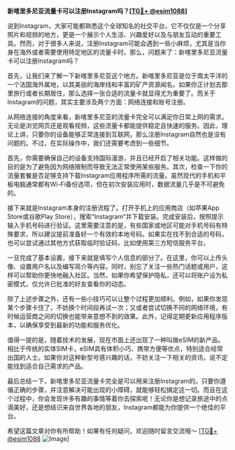 **新喀里多尼亚流量卡可以注册Instagram吗？[[TG💪+ @esim1088](https://t.me/s/esim1088)]**

说到Instagram，大家可能都熟悉这个全球知名的社交平台。它不仅仅是一个分享照片和视频的地方，更是一个展示个人生活、兴趣爱好以及与朋友互动的重要工具。然而，对于很多人来说，注册Instagram可能会遇到一些小麻烦，尤其是当你身在海外或者需要使用特定地区的流量卡时。那么，问题来了：新喀里多尼亚流量卡可以注册Instagram吗？

首先，让我们来了解一下新喀里多尼亚这个地方。新喀里多尼亚是位于南太平洋的一个法国海外属地，以其美丽的海岸线和丰富的矿产资源闻名。如果你正计划去那里旅行或者长期居住，那么选择一张合适的流量卡就显得尤为重要了。而关于Instagram的问题，其实主要涉及两个方面：网络连接和账号注册。

从网络连接的角度来看，新喀里多尼亚的流量卡完全可以满足你日常上网的需求。无论是浏览网页还是观看视频，这些流量卡都能提供稳定且快速的服务。因此，理论上讲，只要你的设备能够正常连接到互联网，那么注册Instagram自然也是没有问题的。不过，在实际操作中，我们还需要考虑到一些细节。

首先，你需要确保自己的设备支持国际漫游，并且已经开启了相关功能。这样做的目的是为了避免因为网络限制而导致无法正常使用某些服务。其次，检查一下你的流量套餐是否足够支持下载Instagram应用程序所需的流量。虽然现代的手机和平板电脑通常都有Wi-Fi备份选项，但在初次安装应用时，数据流量几乎是不可避免的。

接下来就是Instagram本身的注册流程了。打开手机上的应用商店（如苹果App Store或谷歌Play Store），搜索“Instagram”并下载安装。完成安装后，按照提示输入手机号码进行验证。这里需要注意的是，有些国家或地区可能对手机号码有特殊要求，所以建议提前准备好一个有效的本地号码。如果实在找不到合适的号码，也可以尝试通过其他方式获取临时验证码，比如使用第三方短信服务平台。

一旦完成了基本设置，接下来就是填写个人信息的部分了。在这里，你可以上传头像、设置用户名以及编写简介等内容。同时，别忘了关注一些热门话题或用户，这样可以帮助你更快地融入社区。当然，如果你希望保护隐私，还可以将账户设为私密模式，仅允许已批准的好友查看你的动态。

除了上述步骤之外，还有一些小技巧可以让整个过程更加顺利。例如，如果你发现某个步骤卡住了，不妨换个时间段再试一次；又或者尝试切换不同的网络环境，有时候运营商之间的切换也能带来意想不到的效果。此外，记得定期更新应用程序版本，以确保享受到最新的功能和服务优化。

值得一提的是，随着技术的发展，现在市面上还出现了一种叫做eSIM的新产品。相比于传统的实体SIM卡，eSIM具有体积小巧、携带方便等优点，特别适合经常出国的人士。如果你对这种新型号感兴趣的话，不妨关注一下相关的资讯，说不定能找到适合自己需求的产品。

最后总结一下，新喀里多尼亚流量卡完全是可以用来注册Instagram的。只要你遵循正确的步骤，并注意解决可能出现的小障碍，就能够轻松搞定这一切。而且在这个过程中，你会发现许多有趣的事情等着你去探索呢！无论你是想记录旅途中的点滴美好，还是想结识来自世界各地的朋友，Instagram都能为你提供一个绝佳的平台。

希望这篇文章对你有所帮助！如果有任何疑问，欢迎随时留言交流哦～ [[TG💪+ @esim1088](https://t.me/s/esim1088) ![Image](https://i.postimg.cc/4NQfJmqS/Snipaste-2025-05-13-00-14-12.png)]